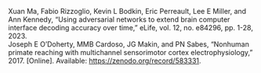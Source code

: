 Xuan Ma, Fabio Rizzoglio, Kevin L Bodkin, Eric Perreault, Lee E Miller, and Ann Kennedy, “Using adversarial networks to extend brain computer interface decoding accuracy over time,” eLife, vol. 12, no. e84296, pp. 1-28, 2023.  
Joseph E O’Doherty, MMB Cardoso, JG Makin, and PN Sabes, “Nonhuman primate reaching with multichannel sensorimotor cortex electrophysiology,” 2017. [Online]. Available: https://zenodo.org/record/583331.
